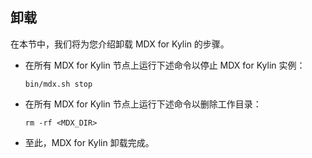 ## 卸载

在本节中，我们将为您介绍卸载 MDX for Kylin 的步骤。

+ 在所有 MDX for Kylin 节点上运行下述命令以停止 MDX for Kylin 实例：

   ```shell
   bin/mdx.sh stop
   ```

+ 在所有 MDX for Kylin 节点上运行下述命令以删除工作目录：

   ```shell
   rm -rf <MDX_DIR>
   ```

+ 至此，MDX for Kylin 卸载完成。

